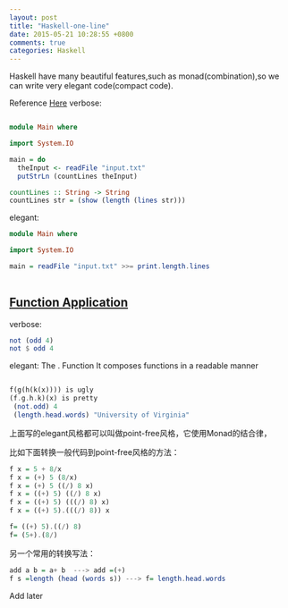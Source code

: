 ```yaml
---
layout: post
title: "Haskell-one-line"
date: 2015-05-21 10:28:55 +0800
comments: true
categories: Haskell
---
```


Haskell have many beautiful features,such as monad(combination),so we can
write very elegant code(compact code).
<!--more-->
Reference [Here](http://www.shuklan.com/haskell/lec08.html#/0/17)
verbose:
``` haskell

module Main where

import System.IO

main = do
  theInput <- readFile "input.txt"
  putStrLn (countLines theInput)

countLines :: String -> String
countLines str = (show (length (lines str)))
```
elegant:
``` haskell
module Main where

import System.IO

main = readFile "input.txt" >>= print.length.lines
	      
```


## [Function Application](http://shuklan.com/haskell/lec06.html#/0/13)

verbose:
``` haskell
not (odd 4)
not $ odd 4
```
elegant:
The . Function
It composes functions in a readable manner

``` haskell

f(g(h(k(x)))) is ugly
(f.g.h.k)(x) is pretty
 (not.odd) 4
 (length.head.words) "University of Virginia"
```

上面写的elegant风格都可以叫做point-free风格，它使用Monad的结合律，

比如下面转换一般代码到point-free风格的方法：
``` haskell
f x = 5 + 8/x
f x = (+) 5 (8/x)
f x = (+) 5 ((/) 8 x)
f x = ((+) 5) ((/) 8 x)
f x = ((+) 5) (((/) 8) x)
f x = ((+) 5).(((/) 8)) x

f= ((+) 5).((/) 8)
f= (5+).(8/)
```

另一个常用的转换写法：
``` haskell
add a b = a+ b  ---> add =(+)
f s =length (head (words s)) ---> f= length.head.words

```


Add later
